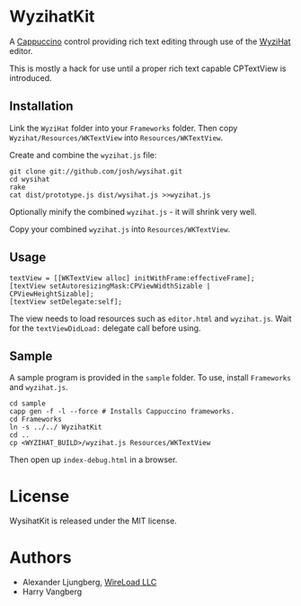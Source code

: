 WyzihatKit
==========

A [Cappuccino](http://cappuccino.org/) control providing rich text editing through use of the [WyziHat](http://github.com/josh/wysihat/) editor.

This is mostly a hack for use until a proper rich text capable CPTextView is introduced.

## Installation

Link the `WyziHat` folder into your `Frameworks` folder. Then copy `Wyzihat/Resources/WKTextView` into `Resources/WKTextView`. 

Create and combine the `wyzihat.js` file:

	git clone git://github.com/josh/wysihat.git
	cd wysihat
	rake
	cat dist/prototype.js dist/wysihat.js >>wyzihat.js
	
Optionally minify the combined `wyzihat.js` - it will shrink very well.

Copy your combined `wyzihat.js` into `Resources/WKTextView`.

## Usage

	textView = [[WKTextView alloc] initWithFrame:effectiveFrame];
	[textView setAutoresizingMask:CPViewWidthSizable | CPViewHeightSizable];    
	[textView setDelegate:self];

The view needs to load resources such as `editor.html` and `wyzihat.js`. Wait for the `textViewDidLoad:` delegate call before using.

## Sample

A sample program is provided in the `sample` folder. To use, install `Frameworks` and `wyzihat.js`.
	
	cd sample
	capp gen -f -l --force # Installs Cappuccino frameworks.
	cd Frameworks
	ln -s ../../ WyzihatKit
	cd ..
	cp <WYZIHAT_BUILD>/wyzihat.js Resources/WKTextView

Then open up `index-debug.html` in a browser.

# License

WysihatKit is released under the MIT license.

# Authors

* Alexander Ljungberg, [WireLoad LLC](http://wireload.net)
* Harry Vangberg
